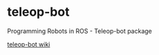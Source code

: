 # teleop-bot
Programming Robots in ROS - Teleop-bot package

[teleop-bot wiki](https://github.com/NathanaelGandhi/teleop-bot/wiki)
